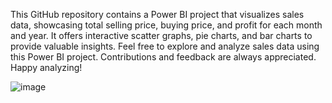 This GitHub repository contains a Power BI project that visualizes sales data, showcasing total selling price, buying price, and profit for each month and year. It offers interactive scatter graphs, pie charts, and bar charts to provide valuable insights. Feel free to explore and analyze  sales data using this Power BI project. Contributions and feedback are always appreciated. Happy analyzing!


![image](https://github.com/akshrasingh/powerbi/assets/110145062/8e843303-6d92-4312-b010-4503017e4737)
